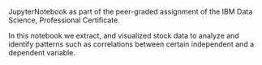 JupyterNotebook as part of the peer-graded assignment of the IBM Data Science, Professional Certificate.

In this notebook we extract, and visualized stock data to analyze and identify patterns such as correlations between
certain independent and a dependent variable.

